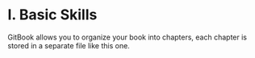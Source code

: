 # I. Basic Skills

GitBook allows you to organize your book into chapters, each chapter is stored in a separate file like this one.

